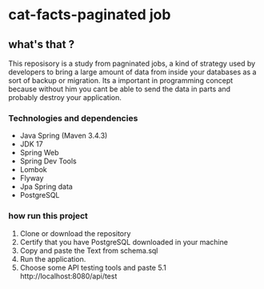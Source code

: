 
# cat-facts-paginated job 


## what's that ?

This reposisory is a study from pagninated jobs, a kind of strategy used by developers to bring a large amount of data from inside your databases as a sort of backup or migration. Its a important in programming concept because without him you cant be able to send the data in parts and probably destroy your application.


### Technologies and dependencies

- Java Spring (Maven 3.4.3)
- JDK 17 
- Spring Web
- Spring Dev Tools 
- Lombok
- Flyway
- Jpa Spring data
- PostgreSQL



### how run this project 

1. Clone or download the repository 
2. Certify that you have PostgreSQL downloaded in your machine
3. Copy and paste the Text from schema.sql 
4. Run the application.
5. Choose some API testing tools and paste 
5.1 http://localhost:8080/api/test
